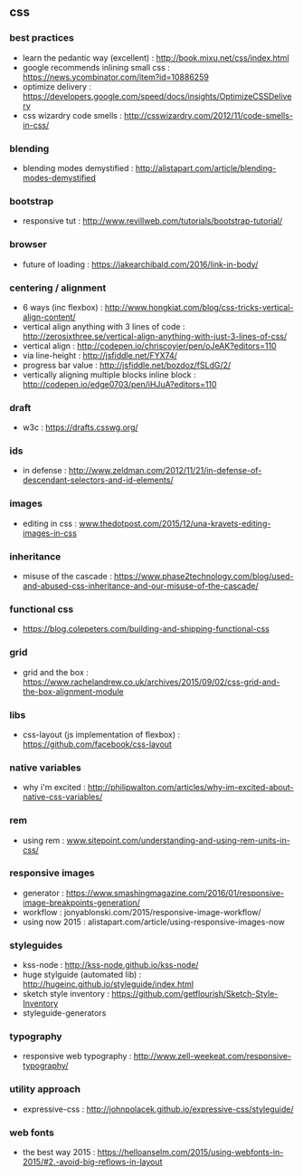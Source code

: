 ## css

### best practices
- learn the pedantic way (excellent) : http://book.mixu.net/css/index.html
- google recommends inlining small css : https://news.ycombinator.com/item?id=10886259
- optimize delivery : https://developers.google.com/speed/docs/insights/OptimizeCSSDelivery
- css wizardry code smells : http://csswizardry.com/2012/11/code-smells-in-css/

### blending
- blending modes demystified : http://alistapart.com/article/blending-modes-demystified

### bootstrap
- responsive tut : http://www.revillweb.com/tutorials/bootstrap-tutorial/

### browser
- future of loading : https://jakearchibald.com/2016/link-in-body/

### centering / alignment
- 6 ways (inc flexbox) : http://www.hongkiat.com/blog/css-tricks-vertical-align-content/
- vertical align anything with 3 lines of code : http://zerosixthree.se/vertical-align-anything-with-just-3-lines-of-css/
- vertical align : http://codepen.io/chriscoyier/pen/oJeAK?editors=110
- via line-height : http://jsfiddle.net/FYX74/
- progress bar value : http://jsfiddle.net/bozdoz/fSLdG/2/
- vertically aligning multiple blocks inline block : http://codepen.io/edge0703/pen/iHJuA?editors=110

### draft
- w3c : https://drafts.csswg.org/

### ids
- in defense : http://www.zeldman.com/2012/11/21/in-defense-of-descendant-selectors-and-id-elements/

### images
- editing in css : www.thedotpost.com/2015/12/una-kravets-editing-images-in-css

### inheritance
- misuse of the cascade : https://www.phase2technology.com/blog/used-and-abused-css-inheritance-and-our-misuse-of-the-cascade/

### functional css
- https://blog.colepeters.com/building-and-shipping-functional-css

### grid
- grid and the box : https://www.rachelandrew.co.uk/archives/2015/09/02/css-grid-and-the-box-alignment-module

### libs
- css-layout (js implementation of flexbox) : https://github.com/facebook/css-layout

### native variables
- why i'm excited : http://philipwalton.com/articles/why-im-excited-about-native-css-variables/

### rem
- using rem : www.sitepoint.com/understanding-and-using-rem-units-in-css/

### responsive images
- generator : https://www.smashingmagazine.com/2016/01/responsive-image-breakpoints-generation/
- workflow : jonyablonski.com/2015/responsive-image-workflow/
- using now 2015 : alistapart.com/article/using-responsive-images-now

### styleguides
- kss-node : http://kss-node.github.io/kss-node/
- huge stylguide (automated lib) : http://hugeinc.github.io/styleguide/index.html
- sketch style inventory : https://github.com/getflourish/Sketch-Style-Inventory
- styleguide-generators

### typography
- responsive web typography : http://www.zell-weekeat.com/responsive-typography/

### utility approach
- expressive-css : http://johnpolacek.github.io/expressive-css/styleguide/

### web fonts
- the best way 2015 : https://helloanselm.com/2015/using-webfonts-in-2015/#2.-avoid-big-reflows-in-layout

